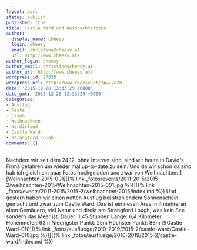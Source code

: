 ```yaml
---
layout: post
status: publish
published: true
title: Castle Ward und Weihnachtsfotos
author:
  display_name: cheesy
  login: cheesy
  email: christine@cheesy.at
  url: http://www.cheesy.at/
author_login: cheesy
author_email: christine@cheesy.at
author_url: http://www.cheesy.at/
wordpress_id: 27028
wordpress_url: http://www.cheesy.at/?p=27028
date: '2015-12-28 13:33:29 +0000'
date_gmt: '2015-12-28 12:33:29 +0000'
categories:
- Ausflug
- Feste
- Essen
- Weihnachten
- Nordirland
- Castle Ward
- Strangford Lough
comments: []
---
```

Nachdem wir seit dem 24.12. ohne Internet sind, sind wir heute in David's Firma gefahren um wieder mal up-to-date zu sein.
Und da wir schon da sind hab ich gleich ein paar Fotos hochgeladen und zwar von Weihnachten:
[![Weihnachten 2015-001]({% link _fotos/events/2011-2015/2015-2/weihnachten-2015/Weihnachten-2015-001.jpg %})]({% link _fotos/events/2011-2015/2015-2/weihnachten-2015/index.md %})
Und gestern haben wir einen netten Ausflug bei strahlendem Sonnenschein gemacht und zwar zum Castle Ward. Das ist ein riesen Areal mit mehreren alten Gemäuern, viel Natur und direkt am Strangford Lough, was kein See sondern das Meer ist.
Dauer: 1:45 Stunden
Länge: 6,4 Kilometer
Höhenmeter: 63m
Niedrigster Punkt: 25m
Höchster Punkt: 88m
[![Castle Ward-010]({% link _fotos/ausfluege/2010-2019/2015-2/castle-ward/Castle-Ward-010.jpg %})]({% link _fotos/ausfluege/2010-2019/2015-2/castle-ward/index.md %})
